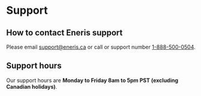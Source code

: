 # Support

## How to contact Eneris support

Please email [support@eneris.ca](mailto:support@eneris.ca) or call or support number [1-888-500-0504](tel:1-888-500-0504).

## Support hours

Our support hours are **Monday to Friday 8am to 5pm PST (excluding Canadian holidays)**.